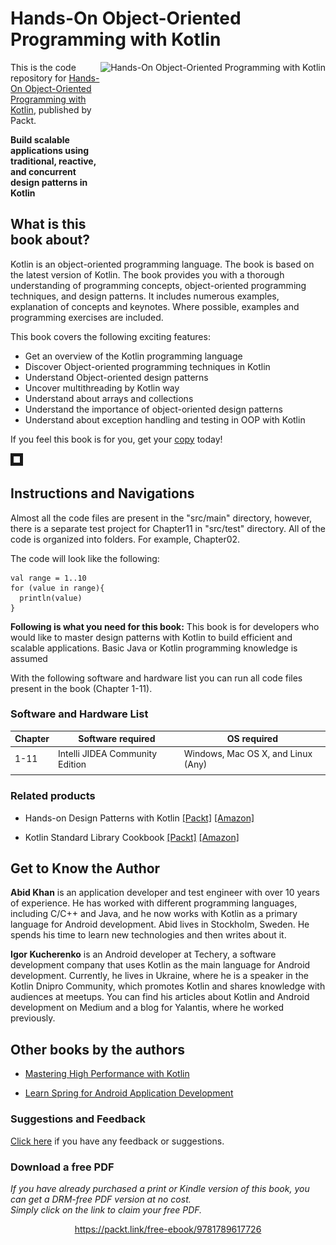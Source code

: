 # Hands-On Object-Oriented Programming with Kotlin

<a href="https://www.packtpub.com/application-development/hands-object-oriented-programming-kotlin?utm_source=github&utm_medium=repository&utm_campaign=9781789617726 "><img src="https://d255esdrn735hr.cloudfront.net/sites/default/files/imagecache/ppv4_main_book_cover/B12148-new_cover.png" alt="Hands-On Object-Oriented Programming with Kotlin" height="256px" align="right"></a>

This is the code repository for [Hands-On Object-Oriented Programming with Kotlin](https://www.packtpub.com/application-development/hands-object-oriented-programming-kotlin?utm_source=github&utm_medium=repository&utm_campaign=9781789617726 ), published by Packt.

**Build scalable applications using traditional, reactive, and concurrent design patterns in Kotlin**

## What is this book about?
Kotlin is an object-oriented programming language. The book is based on the latest version of Kotlin. The book provides you with a thorough understanding of programming concepts, object-oriented programming techniques, and design patterns. It includes numerous examples, explanation of concepts and keynotes. Where possible, examples and programming exercises are included.

This book covers the following exciting features:
* Get an overview of the Kotlin programming language 
* Discover Object-oriented programming techniques in Kotlin  
* Understand Object-oriented design patterns 
* Uncover multithreading by Kotlin way 
* Understand about arrays and collections 
* Understand the importance of object-oriented design patterns 
* Understand about exception handling and testing in OOP with Kotlin 

If you feel this book is for you, get your [copy](https://www.amazon.com/dp/1789617723) today!

<a href="https://www.packtpub.com/?utm_source=github&utm_medium=banner&utm_campaign=GitHubBanner"><img src="https://raw.githubusercontent.com/PacktPublishing/GitHub/master/GitHub.png" 
alt="https://www.packtpub.com/" border="5" /></a>

## Instructions and Navigations
Almost all the code files are present in the "src/main" directory, however, there is a separate test project for Chapter11 in "src/test" directory. All of the code is organized into folders. For example, Chapter02.

The code will look like the following:
```
val range = 1..10
for (value in range){
  println(value)
}
```

**Following is what you need for this book:**
This book is for developers who would like to master design patterns with Kotlin to build efficient and scalable applications. Basic Java or Kotlin programming knowledge is assumed

With the following software and hardware list you can run all code files present in the book (Chapter 1-11).
### Software and Hardware List
| Chapter | Software required               | OS required                        |
| --------| --------------------------------| -----------------------------------|
| 1-11    | Intelli JIDEA Community Edition | Windows, Mac OS X, and Linux (Any) |
|         |                                 |                                    |

### Related products
* Hands-on Design Patterns with Kotlin [[Packt]](https://www.packtpub.com/application-development/hands-design-patterns-kotlin?utm_source=github&utm_medium=repository&utm_campaign=) [[Amazon]](https://www.amazon.com/dp/1788998014)

* Kotlin Standard Library Cookbook [[Packt]](https://www.packtpub.com/application-development/kotlin-standard-library-cookbook?utm_source=github&utm_medium=repository&utm_campaign=9781788837668 ) [[Amazon]](https://www.amazon.com/dp/1788837665)


## Get to Know the Author
**Abid Khan**
is an application developer and test engineer with over 10 years of experience. He has worked with different programming languages, including C/C++ and Java, and he now works with Kotlin as a primary language for Android development. Abid lives in Stockholm, Sweden. He spends his time to learn new technologies and then writes about it.

**Igor Kucherenko**
is an Android developer at Techery, a software development company that uses Kotlin as the main language for Android development. Currently, he lives in Ukraine, where he is a speaker in the Kotlin Dnipro Community, which promotes Kotlin and shares knowledge with audiences at meetups. You can find his articles about Kotlin and Android development on Medium and a blog for Yalantis, where he worked previously.


## Other books by the authors
* [Mastering High Performance with Kotlin](https://www.packtpub.com/application-development/mastering-high-performance-kotlin)

* [Learn Spring for Android Application Development](https://www.packtpub.com/application-development/learn-spring-android-application-development)


### Suggestions and Feedback
[Click here](https://docs.google.com/forms/d/e/1FAIpQLSdy7dATC6QmEL81FIUuymZ0Wy9vH1jHkvpY57OiMeKGqib_Ow/viewform) if you have any feedback or suggestions.


### Download a free PDF

 <i>If you have already purchased a print or Kindle version of this book, you can get a DRM-free PDF version at no cost.<br>Simply click on the link to claim your free PDF.</i>
<p align="center"> <a href="https://packt.link/free-ebook/9781789617726">https://packt.link/free-ebook/9781789617726 </a> </p>